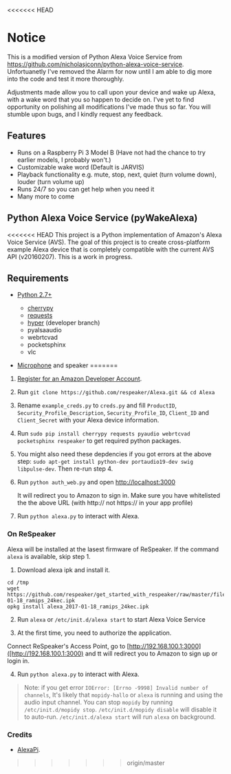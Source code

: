 <<<<<<< HEAD
# Notice

This is a modified version of Python Alexa Voice Service from https://github.com/nicholasjconn/python-alexa-voice-service. Unfortuanetly I've removed the Alarm for now until I am able to dig more into the code and test it more thoroughly.

Adjustments made allow you to call upon your device and wake up Alexa, with a wake word that you so happen to decide on. I've yet to find opportunity on polishing all modifications I've made thus so far. You will stumble upon bugs, and I kindly request any feedback.

## Features

- Runs on a Raspberry Pi 3 Model B (Have not had the chance to try earlier models, I probably won't.)
- Customizable wake word (Default is JARVIS)
- Playback functionality e.g. mute, stop, next, quiet (turn volume down), louder (turn volume up)
- Runs 24/7 so you can get help when you need it
- Many more to come

## Python Alexa Voice Service (pyWakeAlexa)

<<<<<<< HEAD
This project is a Python implementation of Amazon's Alexa Voice Service (AVS). The goal of this project is to create cross-platform example Alexa device that is completely compatible with the current AVS API (v20160207). This is a work in progress.

## Requirements

- [Python 2.7+](https://www.python.org/)
	- [cherrypy](http://www.cherrypy.org/)
    - [requests](http://docs.python-requests.org/en/master/)
    - [hyper](https://hyper.readthedocs.org/en/latest/) (developer branch)
	- pyalsaaudio
    - webrtcvad
    - pocketsphinx
    - vlc

- [Microphone](http://a.co/eHZgfoT) and speaker
=======
1. [Register for an Amazon Developer Account](https://github.com/alexa/alexa-avs-raspberry-pi#61---register-your-product-and-create-a-security-profile).
2. Run `git clone https://github.com/respeaker/Alexa.git && cd Alexa`
3. Rename `example_creds.py` to `creds.py` and fill `ProductID`, `Security_Profile_Description`, `Security_Profile_ID`, `Client_ID` and `Client_Secret` with your Alexa device information.
4. Run `sudo pip install cherrypy requests pyaudio webrtcvad pocketsphinx respeaker` to get required python packages.
5. You might also need these depdencies if you got errors at the above step: `sudo apt-get install python-dev portaudio19-dev swig libpulse-dev`. Then re-run step 4.
6. Run `python auth_web.py` and open [http://localhost:3000](http://localhost:3000)

    It will redirect you to Amazon to sign in.
    Make sure you have whitelisted the the above URL (with http:// not https:// in your app profile)

7. Run `python alexa.py` to interact with Alexa.


### On ReSpeaker
Alexa will be installed at the lasest firmware of ReSpeaker. If the command `alexa` is available, skip step 1.

1. Download alexa ipk and install it.

  ```
  cd /tmp
  wget https://github.com/respeaker/get_started_with_respeaker/raw/master/files/alexa_2017-01-18_ramips_24kec.ipk
  opkg install alexa_2017-01-18_ramips_24kec.ipk
  ```

2. Run `alexa` or `/etc/init.d/alexa start` to start Alexa Voice Service

3. At the first time, you need to authorize the application.

  Connect ReSpeaker's Access Point, go to [http://192.168.100.1:3000]([http://192.168.100.1:3000) and tt will redirect you to Amazon to sign up or login in.

4. Run `python alexa.py` to interact with Alexa.

>Note: if you get error `IOError: [Errno -9998] Invalid number of channels`, It's likely that `mopidy-hallo` or `alexa` is running and using the audio input channel.
>You can stop `mopidy` by running `/etc/init.d/mopidy stop`. `/etc/init.d/mopidy disable` will disable it to auto-run.
>`/etc/init.d/alexa start` will run `alexa` on background. 


### Credits
+ [AlexaPi](https://github.com/sammachin/AlexaPi).
>>>>>>> origin/master
